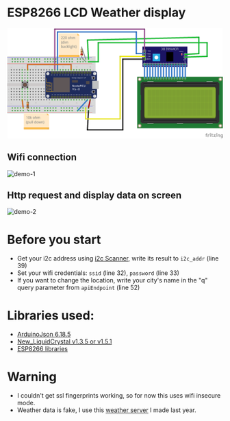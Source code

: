 # ESP8266 LCD Weather display
![diagram](Weather_bb.png)
## Wifi connection
![demo-1](demo-1.gif)
## Http request and display data on screen
![demo-2](demo-2.gif)

# Before you start
- Get your i2c address using [i2c Scanner](https://playground.arduino.cc/Main/I2cScanner/), write its result to `i2c_addr` (line 39)
- Set your wifi credentials: `ssid` (line 32), `password` (line 33)
- If you want to change the location, write your city's name in the "q" query parameter from `apiEndpoint` (line 52)

# Libraries used:
- [ArduinoJson 6.18.5](https://arduinojson.org/v6/doc/installation/)
- [New_LiquidCrystal v1.3.5 or v1.5.1](https://web.archive.org/web/20200720122215/https://bitbucket.org/fmalpartida/new-liquidcrystal/downloads/)
- [ESP8266 libraries](https://arduino-esp8266.readthedocs.io/en/latest/installing.html)

# Warning
- I couldn't get ssl fingerprints working, so for now this uses wifi insecure mode.
- Weather data is fake, I use this [weather server](https://github.com/Modulariz/Challenge-Node-Weather) I made last year. 
